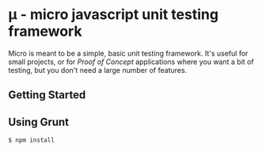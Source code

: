 #  µ - micro javascript unit testing framework

Micro is meant to be a simple, basic unit testing framework.  It's useful for small projects, or for _Proof of Concept_ applications where you want a bit of testing, but you don't need a large number of features.

## Getting Started

## Using Grunt

    $ npm install
